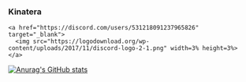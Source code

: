 ### Kinatera
    <a href="https://discord.com/users/531218091237965826" target="_blank">
      <img src="https://logodownload.org/wp-content/uploads/2017/11/discord-logo-2-1.png" width=3% height=3%>
    </a>
    
[![Anurag's GitHub stats](https://github-readme-stats.vercel.app/api?username=Kinatera&theme=tokyonight)](https://github.com/Kinatera)
